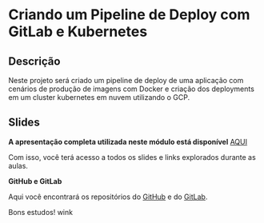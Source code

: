 # Criando um Pipeline de Deploy com GitLab e Kubernetes

## Descrição
Neste projeto será criado um pipeline de deploy de uma aplicação com cenários de produção de imagens com Docker e criação dos deployments em um cluster kubernetes em nuvem utilizando o GCP.

## Slides

**A apresentação completa utilizada neste módulo está disponível** [AQUI](https://docs.google.com/presentation/d/16SeFnn0kf21NcWivx94yPdh0s0iEz9__ru7GtWfenIs/edit?usp=sharing)

Com isso, você terá acesso a todos os slides e links explorados durante as aulas.

**GitHub e GitLab**

Aqui você encontrará os repositórios do [GitHub](https://github.com/denilsonbonatti/k8s-projeto1-app-base) e do [GitLab](https://gitlab.com/denilsonbonatti/kubernetes-projeto2-dio).

Bons estudos! wink